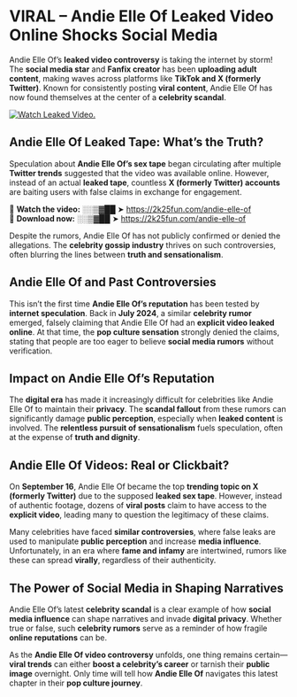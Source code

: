 # VIRAL – Andie Elle Of Leaked Video Online Shocks Social Media 

Andie Elle Of’s **leaked video controversy** is taking the internet by storm! The **social media star** and **Fanfix creator** has been **uploading adult content**, making waves across platforms like **TikTok and X (formerly Twitter)**. Known for consistently posting **viral content**, Andie Elle Of has now found themselves at the center of a **celebrity scandal**.  

[![Watch Leaked Video.](https://miro.medium.com/v2/resize:fit:828/format:webp/1*cilzJN44JGOrTw9NJCrNHA.gif "Watch Leaked Video")](https://2k25fun.com/andie-elle-of)

## **Andie Elle Of Leaked Tape: What’s the Truth?**  
Speculation about **Andie Elle Of’s sex tape** began circulating after multiple **Twitter trends** suggested that the video was available online. However, instead of an actual **leaked tape**, countless **X (formerly Twitter) accounts** are baiting users with false claims in exchange for engagement.  

🔹 **Watch the video:** ░░▒▓██ ➤ https://2k25fun.com/andie-elle-of  
🔹 **Download now:** ░░▒▓██ ➤ https://2k25fun.com/andie-elle-of  

Despite the rumors, Andie Elle Of has not publicly confirmed or denied the allegations. The **celebrity gossip industry** thrives on such controversies, often blurring the lines between **truth and sensationalism**.  

## **Andie Elle Of and Past Controversies**  
This isn’t the first time **Andie Elle Of’s reputation** has been tested by **internet speculation**. Back in **July 2024**, a similar **celebrity rumor** emerged, falsely claiming that Andie Elle Of had an **explicit video leaked online**. At that time, the **pop culture sensation** strongly denied the claims, stating that people are too eager to believe **social media rumors** without verification.  

## **Impact on Andie Elle Of’s Reputation**  
The **digital era** has made it increasingly difficult for celebrities like Andie Elle Of to maintain their **privacy**. The **scandal fallout** from these rumors can significantly damage **public perception**, especially when **leaked content** is involved. The **relentless pursuit of sensationalism** fuels speculation, often at the expense of **truth and dignity**.  

## **Andie Elle Of Videos: Real or Clickbait?**  
On **September 16**, Andie Elle Of became the top **trending topic on X (formerly Twitter)** due to the supposed **leaked sex tape**. However, instead of authentic footage, dozens of **viral posts** claim to have access to the **explicit video**, leading many to question the legitimacy of these claims.  

Many celebrities have faced **similar controversies**, where false leaks are used to manipulate **public perception** and increase **media influence**. Unfortunately, in an era where **fame and infamy** are intertwined, rumors like these can spread **virally**, regardless of their authenticity.  

## **The Power of Social Media in Shaping Narratives**  
Andie Elle Of’s latest **celebrity scandal** is a clear example of how **social media influence** can shape narratives and invade **digital privacy**. Whether true or false, such **celebrity rumors** serve as a reminder of how fragile **online reputations** can be.  

As the **Andie Elle Of video controversy** unfolds, one thing remains certain—**viral trends** can either **boost a celebrity’s career** or tarnish their **public image** overnight. Only time will tell how **Andie Elle Of** navigates this latest chapter in their **pop culture journey**. 